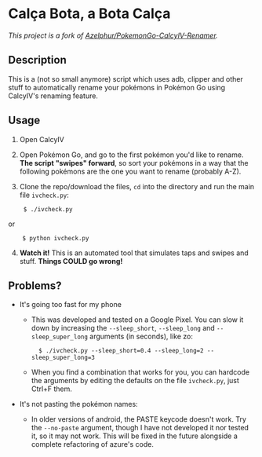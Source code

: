# Calça Bota, a Bota Calça

*This project is a fork of [Azelphur/PokemonGo-CalcyIV-Renamer](https://github.com/Azelphur/PokemonGo-CalcyIV-Renamer).*

## Description
This is a (not so small anymore) script which uses adb, clipper and other stuff to automatically rename your pokémons in Pokémon Go using CalcyIV's renaming feature.

## Usage
1. Open CalcyIV
2. Open Pokémon Go, and go to the first pokémon you'd like to rename. **The script "swipes" forward**, so sort your pokémons in a way that the following pokémons are the one you want to rename (probably A-Z).
3. Clone the repo/download the files, `cd` into the directory and run the main file `ivcheck.py`:

        $ ./ivcheck.py
or

        $ python ivcheck.py
4. **Watch it!** This is an automated tool that simulates taps and swipes and stuff. **Things COULD go wrong!**
## Problems?
* It's going too fast for my phone
    - This was developed and tested on a Google Pixel. You can slow it down by increasing the `--sleep_short`, `--sleep_long` and `--sleep_super_long` arguments (in seconds), like zo:

            $ ./ivcheck.py --sleep_short=0.4 --sleep_long=2 --sleep_super_long=3
    - When you find a combination that works for you, you can hardcode the arguments by editing the defaults on the file `ivcheck.py`, just Ctrl+F them.

* It's not pasting the pokémon names:
    - In older versions of android, the PASTE keycode doesn't work. Try the `--no-paste` argument, though I have not developed it nor tested it, so it may not work. This will be fixed in the future alongside a complete refactoring of azure's code.